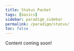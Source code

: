```yaml
---
title: Status Packet
tags: [basics]
sidebar: paradigm_sidebar
permalink: /paradigm/status/
toc: false
---
```


Content coming soon!
